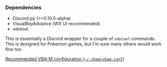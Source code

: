 ### Dependencies
* Discord.py (>=0.10.0-alpha)
* VisualBoyAdvance (WX UI recommended)
* xdotool

This is essentially a Discord wrapper for a couple of `xdotool` commands. This is designed for Pokemon games, but I'm sure many others would work fine too.

[Recommended VBA-M configuration (`~/.vbam/vbam.conf`)](https://gist.github.com/TheBlackParrot/c38240365f565b665a0607f9e0fc3d50)